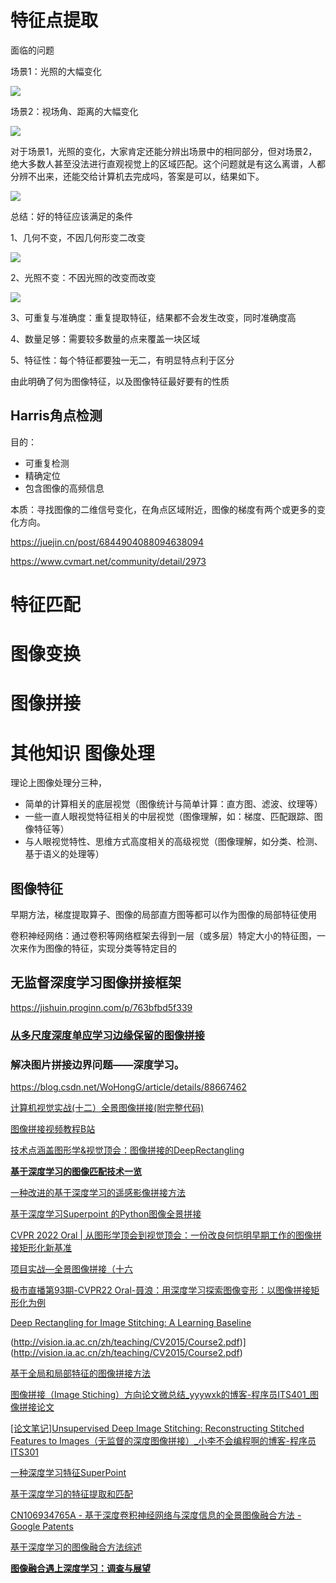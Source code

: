 # 特征点提取

面临的问题

场景1：光照的大幅变化

![](https://p1-jj.byteimg.com/tos-cn-i-t2oaga2asx/gold-user-assets/2020/3/12/170ccd4dd7d177f5~tplv-t2oaga2asx-zoom-in-crop-mark:3024:0:0:0.awebp)

场景2：视场角、距离的大幅变化

![](https://p1-jj.byteimg.com/tos-cn-i-t2oaga2asx/gold-user-assets/2020/3/12/170ccd663922e688~tplv-t2oaga2asx-zoom-in-crop-mark:3024:0:0:0.awebp)

对于场景1，光照的变化，大家肯定还能分辨出场景中的相同部分，但对场景2，绝大多数人甚至没法进行直观视觉上的区域匹配。这个问题就是有这么离谱，人都分辨不出来，还能交给计算机去完成吗，答案是可以，结果如下。

![](https://p1-jj.byteimg.com/tos-cn-i-t2oaga2asx/gold-user-assets/2020/3/12/170ccd9cb96c5501~tplv-t2oaga2asx-zoom-in-crop-mark:3024:0:0:0.awebp)

总结：好的特征应该满足的条件

1、几何不变，不因几何形变二改变

![](https://p1-jj.byteimg.com/tos-cn-i-t2oaga2asx/gold-user-assets/2020/3/12/170cce261efcf2a6~tplv-t2oaga2asx-zoom-in-crop-mark:3024:0:0:0.awebp)

2、光照不变：不因光照的改变而改变

![](https://p1-jj.byteimg.com/tos-cn-i-t2oaga2asx/gold-user-assets/2020/3/12/170cce24f00233d9~tplv-t2oaga2asx-zoom-in-crop-mark:3024:0:0:0.awebp)

3、可重复与准确度：重复提取特征，结果都不会发生改变，同时准确度高

4、数量足够：需要较多数量的点来覆盖一块区域

5、特征性：每个特征都要独一无二，有明显特点利于区分

由此明确了何为图像特征，以及图像特征最好要有的性质

## Harris角点检测

目的：

- 可重复检测
- 精确定位
- 包含图像的高频信息

本质：寻找图像的二维信号变化，在角点区域附近，图像的梯度有两个或更多的变化方向。

https://juejin.cn/post/6844904088094638094

https://www.cvmart.net/community/detail/2973

# 特征匹配







# 图像变换







# 图像拼接





# 其他知识 图像处理

理论上图像处理分三种，

- 简单的计算相关的底层视觉（图像统计与简单计算：直方图、滤波、纹理等）
- 一些一直人眼视觉特征相关的中层视觉（图像理解，如：梯度、匹配跟踪、图像特征等）
- 与人眼视觉特性、思维方式高度相关的高级视觉（图像理解，如分类、检测、基于语义的处理等）

## 图像特征

早期方法，梯度提取算子、图像的局部直方图等都可以作为图像的局部特征使用

卷积神经网络：通过卷积等网络框架去得到一层（或多层）特定大小的特征图，一次来作为图像的特征，实现分类等特定目的

## 无监督深度学习图像拼接框架

https://jishuin.proginn.com/p/763bfbd5f339

### **[从多尺度深度单应学习边缘保留的图像拼接](https://www.x-mol.com/paperRedirect/1471938866829631488)**

### 解决图片拼接边界问题——深度学习。

https://blog.csdn.net/WoHongG/article/details/88667462

[计算机视觉实战(十二）全景图像拼接(附完整代码)](https://www.jianshu.com/p/e192ec4c5501)

[图像拼接视频教程B站](https://search.bilibili.com/all?vt=41845045&keyword=%E5%9B%BE%E5%83%8F%E6%8B%BC%E6%8E%A5%E6%8A%80%E6%9C%AF&order=pubdate)

[技术点涵盖图形学&视觉顶会：图像拼接的DeepRectangling](https://hub.baai.ac.cn/view/16179)

[**基于深度学习的图像匹配技术一览**](https://blog.51cto.com/u_15343816/3696569)

[一种改进的基于深度学习的遥感影像拼接方法](http://cea.ceaj.org/CN/10.3778/j.issn.1002-8331.1702-0105)

[基于深度学习Superpoint 的Python图像全景拼接](https://www.hellocxy.com/d/XmoqAQB3eWQ.html)

[CVPR 2022 Oral | 从图形学顶会到视觉顶会：一份改良何恺明早期工作的图像拼接矩形化新基准](https://cloud.tencent.com/developer/article/1984006)

[项目实战—全景图像拼接（十六](https://pythontechworld.com/article/detail/nP1rYkWNrEre)

[极市直播第93期-CVPR22 Oral-聂浪：用深度学习探索图像变形：以图像拼接矩形化为例](https://www.youtube.com/watch?v=XYSiXfppDno)

[Deep Rectangling for Image Stitching: A Learning Baseline](https://aitechtogether.com/article/24087.html)

(http://vision.ia.ac.cn/zh/teaching/CV2015/Course2.pdf)](http://vision.ia.ac.cn/zh/teaching/CV2015/Course2.pdf)

[基于全局和局部特征的图像拼接方法](http://journal.bit.edu.cn/zr/cn/article/doi/10.15918/j.tbit1001-0645.2021.093)

[图像拼接（Image Stiching）方向论文微总结_yyywxk的博客-程序员ITS401_图像拼接论文](https://its401.com/article/yyywxk/124349008)

[[论文笔记]Unsupervised Deep Image Stitching: Reconstructing Stitched Features to Images（无监督的深度图像拼接）_小李不会编程啊的博客-程序员ITS301](https://www.its301.com/article/qq_46111316/120796163)

[一种深度学习特征SuperPoint](https://cloud.tencent.com/developer/article/1746398)

[基于深度学习的特征提取和匹配](https://cloud.tencent.com/developer/article/1826516)

[CN106934765A - 基于深度卷积神经网络与深度信息的全景图像融合方法 - Google Patents](https://patents.google.com/patent/CN106934765A/zh)

[基于深度学习的图像融合方法综述](http://www.cjig.cn/jig/ch/reader/view_abstract.aspx?flag=2&file_no=202204300000002&journal_id=jig)

**[图像融合遇上深度学习：调查与展望](https://www.x-mol.com/paperRedirect/1412485897563971584)**

